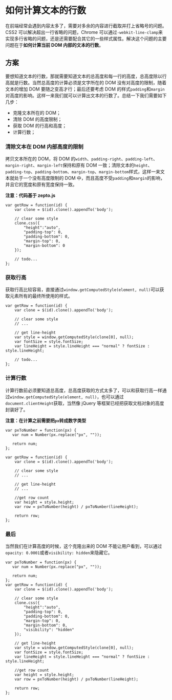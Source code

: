 # 如何计算文本的行数
在前端经常会遇到内容太多了，需要对多余的内容进行截取并打上省略号的问题。CSS2 可以解决超出一行省略的问题，Chrome 可以通过`-webkit-line-clamp`来实现多行省略的问题，还是还需要配合其它的一些样式属性。解决这个问题的主要问题在于**如何计算当前 DOM 内部的文本的行数**。

## 方案
要想知道文本的行数，那就需要知道文本的总高度和每一行的高度，总高度除以行高就是行数。当然总高度的计算必须是文字所在的 DOM 没有对高度的限制，随着文本的增加 DOM 要随之变高才行；最后还要考虑 DOM 的样式`padding`和`margin`对高度的影响。这样一来我们就可以计算出文本的行数了。总结一下我们需要如下几步：

* 克隆文本所在的 DOM；
* 清除 DOM 的高度限制；
* 获取 DOM 的行高和高度；
* 计算行数；

### 清除文本在 DOM 内部高度的限制
拷贝文本所在的 DOM，将 DOM 的`width`、`padding-right`、`padding-left`、`margin-right`、`margin-left`保持和原有 DOM 一致；清除文本的`height`、`padding-top`、`padding-bottom`、`margin-top`、`margin-bottom`样式，这样一来文本就处于一个没有高度限制的 DOM 中，而且高度不受`padding`和`margin`的影响，并且它的宽度和原有宽度保持一致。

**注意：代码基于 zepto.js**

```
var getRow = function(id) {
	var clone = $(id).clone().appendTo('body');

	// clear some style
	clone.css({
		"height":"auto",
		"padding-top": 0,
		"padding-bottom": 0,
		"margin-top": 0,
		"margin-bottom": 0
	});
	
	// todo...
};
```

### 获取行高
获取行高比较容易，直接通过`window.getComputedStyle(element, null)`可以获取元素所有的最终所使用的样式。

```
var getRow = function(id) {
	var clone = $(id).clone().appendTo('body');

	// clear some style
	// ...
	
	// get line-height
	var style = window.getComputedStyle(clone[0], null);
	var fontSize = style.fontSize;
	var lineHeight = style.lineHeight === "normal" ? fontSize : style.lineHeight;
	
	// todo...
};
```

### 计算行数
计算行数前必须要知道总高度，总高度获取的方式太多了，可以和获取行高一样通过`window.getComputedStyle(element, null)`，也可以通过`document.clientHeight`获取，当然像 jQuery 等框架已经把获取文档对象的高度封装好了。

**注意：在计算之前需要把`px`转成数字类型**

```
var pxToNumber = function(px) {
   var num = Number(px.replace("px", ""));

   return num;
};

var getRow = function(id) {
	var clone = $(id).clone().appendTo('body');

	// clear some style
	// ...
	
	// get line-height
	// ...

	//get row count
	var height = style.height;
	var row = pxToNumber(height) / pxToNumber(lineHeight);
	
	return row;
};
```

### 最后
当然我们在计算高度的时候，这个克隆出来的 DOM 不能让用户看到，可以通过`opacity: 0.0001`或者`visibility: hidden`来隐藏它。

```
var pxToNumber = function(px) {
   var num = Number(px.replace("px", ""));

   return num;
};
var getRow = function(id) {
	var clone = $(id).clone().appendTo('body');

	// clear some style
	clone.css({
		"height":"auto",
		"padding-top": 0,
		"padding-bottom": 0,
		"margin-top": 0,
		"margin-bottom": 0,
		"visibility": "hidden"
	});
	
	// get line-height
	var style = window.getComputedStyle(clone[0], null);
	var fontSize = style.fontSize;
	var lineHeight = style.lineHeight === "normal" ? fontSize : style.lineHeight;

	//get row count
	var height = style.height;
	var row = pxToNumber(height) / pxToNumber(lineHeight);
	
	return row;
};
```



